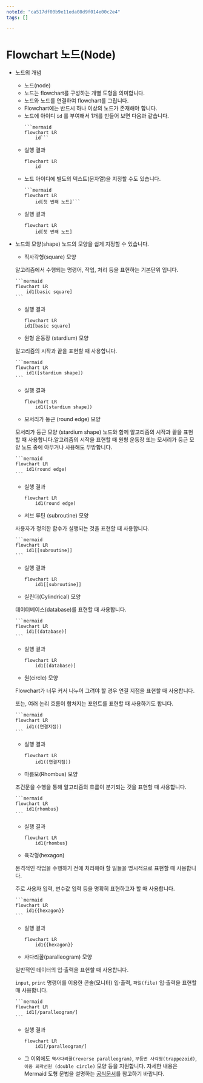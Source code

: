 ```yaml
---
noteId: "ca517df00b9e11eda08d9f014e00c2e4"
tags: []

---
```


# Flowchart 노드(Node)

- 노드의 개념
    - 노드(node)
    - 노드는 flowchart를 구성하는 개별 도형을 의미합니다.
    - 노드와 노드를 연결하여 flowchart를 그립니다.
    - Flowchart에는 반드시 하나 이상의 노드가 존재해야 합니다.
    - 노드에 아이디 `id` 를 부여해서 1개를 만들어 보면 다음과 같습니다.
        ```
        ```mermaid
        flowchart LR
            id```
        ```
    - 실행 결과
        ```{mermaid}
        flowchart LR
            id
        ```
    - 노드 아이디에 별도의 텍스트(문자열)을 지정할 수도 있습니다.
        ```
        ```mermaid
        flowchart LR
            id[첫 번째 노드]```
        ```
    - 실행 결과
        ```{mermaid}
        flowchart LR
            id[첫 번째 노드]
        ```

- 노드의 모양(shape)
노드의 모양을 쉽게 지정할 수 있습니다.
    - 직사각형(square) 모양
    
    알고리즘에서 수행되는 명령어, 작업, 처리 등을 표현하는 기본단위 입니다.
    ````
    ```mermaid
    flowchart LR
        id1[basic square]
    ```
    ````
    - 실행 결과    
        ```{mermaid}
        flowchart LR
        id1[basic square]
        ```

    - 원형 운동장 (stardium) 모양
    
    알고리즘의 시작과 끝을 표현할 때 사용합니다. 
    ````
    ```mermaid
    flowchart LR
        id1([stardium shape])
    ```
    ````
    - 실행 결과    
        ```{mermaid}
        flowchart LR
            id1([stardium shape])
        ```

    - 모서리가 둥근 (round edge) 모양
    
    모서리가 둥근 모양 (stardium shape) 노드와 함께 알고리즘의 시작과 끝을 표현할 때 사용합니다.알고리즘의 시작을 표현할 때 원형 운동장 또는 모서리가 둥근 모양 노드 중에 아무거나 사용해도 무방합니다.
    ````
    ```mermaid
    flowchart LR
        id1(round edge)
    ```
    ````
    
    - 실행 결과
        ```{mermaid}
        flowchart LR
            id1(round edge)
        ```

    - 서브 루틴 (subroutine) 모양
    
    사용자가 정의한 함수가 실행되는 것을 표현할 때 사용합니다.
    ````
    ```mermaid
    flowchart LR
        id1[[subroutine]]
    ```
    ````
    - 실행 결과  
        ```{mermaid}
        flowchart LR
            id1[[subroutine]]
        ```

    - 실린더(Cylindrical) 모양
    
    데이터베이스(database)를 표현할 때 사용합니다.
    ````
    ```mermaid
    flowchart LR
        id1[(database)]
    ```
    ````

    - 실행 결과
        ```{mermaid}
        flowchart LR
            id1[(database)]
        ```
    
    - 원(circle) 모양

    Flowchart가 너무 커서 나누어 그려야 할 경우 연결 지점을 표현할 때 사용합니다. 
    
    또는, 여러 논리 흐름이 합쳐지는 포인트를 표현할 때 사용하기도 합니다.
    ````
    ```mermaid
    flowchart LR
        id1((연결지점))
    ```
    ````
    
    - 실행 결과
        ```{mermaid}
        flowchart LR
            id1((연결지점))
        ```

    - 마름모(Rhombus) 모양
    
    조건문을 수행을 통해 알고리즘의 흐름이 분기되는 것을 표현할 때 사용합니다.
    ````
    ```mermaid
    flowchart LR
        id1{rhombus}
    ```
    ````
    
    - 실행 결과
        ```{mermaid}
        flowchart LR
            id1{rhombus}
        ```

    - 육각형(hexagon)

    본격적인 작업을 수행하기 전에 처리해야 할 일들을 명시적으로 표현할 때 사용합니다.

    주로 사용자 입력, 변수값 입력 등을 명확히 표현하고자 할 때 사용합니다.
    ````
    ```mermaid
    flowchart LR
        id1{{hexagon}}
    ```
    ````

    - 실행 결과
        ```{mermaid}
        flowchart LR
            id1{{hexagon}}
        ```

    - 사다리꼴(paralleogram) 모양

    일반적인 데이터의 입$\cdot$출력을 표현할 때 사용합니다.

    `input`, `print` 명령어를 이용한 콘솔(모니터) 입$\cdot$출력, `파일(file)` 입$\cdot$출력을 표현할 때 사용합니다.
    ````
    ```mermaid
    flowchart LR
        id1[/paralleogram/]
    ```
    ````
    
    - 실행 결과
        ```{mermaid}
        flowchart LR
            id1[/paralleogram/]
        ```
    - 그 이외에도 `역사다리꼴(reverse paralleogram)`, `부등변 사각형(trappezoid)`, `이중 외곽선원 (double circle)` 모양 등을 지원합니다. 자세한 내용은 Mermaid 도형 문법을 설명하는 [공식문서](https://mermaid-js.github.io/mermaid/#/flowchart?id=node-shapes)를 참고하기 바랍니다.

